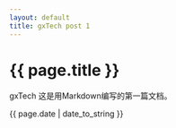 ```yaml
---
layout: default
title: gxTech post 1
---
```

# {{ page.title }}

gxTech 这是用Markdown编写的第一篇文档。



{{ page.date | date_to_string }}